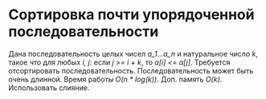 # Сортировка почти упорядоченной последовательности
Дана последовательность целых чисел *a_1...a_n* и натуральное число *k*, 
такое что для любых *i, j*: если *j >= i + k*, то *a[i] <= a[j]*. Требуется 
отсортировать последовательность. Последовательность может быть очень 
длинной. Время работы *O(n * log(k))*. Доп. память *O(k)*. Использовать слияние.
